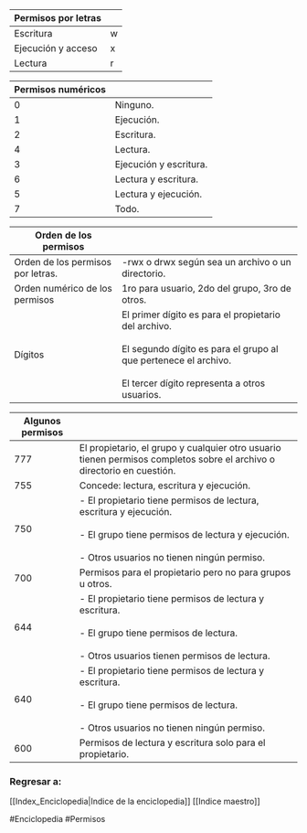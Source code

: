 |Permisos por letras||
|---|---|
|Escritura|w||
|Ejecución y acceso|x||
|Lectura|r||

|Permisos numéricos||
|---|---|
|0|Ninguno.|
|1|Ejecución.|
|2|Escritura.|
|4|Lectura.|
|3|Ejecución y escritura.|
|6|Lectura y escritura.|
|5|Lectura y ejecución.|
|7|Todo.|

|Orden de los permisos||
|---|---|
|Orden de los permisos por letras.|-rwx o drwx según sea un archivo o un directorio.|
|Orden numérico de los permisos| 1ro para usuario, 2do del grupo, 3ro de otros.|
|Dígitos|El primer dígito es para el propietario del archivo.<br><br>El segundo dígito es para el grupo al que pertenece el archivo.<br><br>El tercer dígito representa a otros usuarios.|

|Algunos permisos||
|---|---|
|777|El propietario, el grupo y cualquier otro usuario tienen permisos completos sobre el archivo o directorio en cuestión.|
|755|Concede: lectura, escritura y ejecución.|
|750|- El propietario tiene permisos de lectura, escritura y ejecución.<br><br>- El grupo tiene permisos de lectura y ejecución.<br><br>- Otros usuarios no tienen ningún permiso.|
|700|Permisos para el propietario pero no para grupos u otros.|
|644|- El propietario tiene permisos de lectura y escritura.<br><br>- El grupo tiene permisos de lectura.<br><br>- Otros usuarios tienen permisos de lectura.|
|640|- El propietario tiene permisos de lectura y escritura.<br><br>- El grupo tiene permisos de lectura.<br><br>- Otros usuarios no tienen ningún permiso.|
|600|Permisos de lectura y escritura solo para el propietario.|

### Regresar a:
[[Index_Enciclopedia|Indice de la enciclopedia]]
[[Indice maestro]]

#Enciclopedia #Permisos